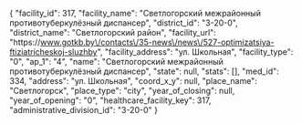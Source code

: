{
    "facility_id": 317,
    "facility_name": "Светлогорский межрайонный противотуберкулёзный диспансер",
    "district_id": "3-20-0",
    "district_name": "Светлогорский район",
    "facility_url": "https:\/\/www.gotkb.by\/contacts\/35-news\/news\/527-optimizatsiya-ftiziatricheskoj-sluzhby",
    "facility_address": "ул. Школьная",
    "facility_type": "0",
    "ap_1": "4",
    "name": "Светлогорский межрайонный противотуберкулёзный диспансер",
    "state": null,
    "stats": [],
    "med_id": 334,
    "address": "ул. Школьная",
    "coord_x_y": null,
    "place_name": "Светлогорск",
    "place_type": "city",
    "year_of_closing": null,
    "year_of_opening": "0",
    "healthcare_facility_key": 317,
    "administrative_division_id": "3-20-0"
}